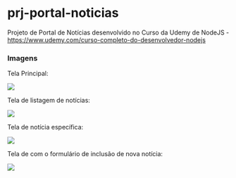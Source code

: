 # prj-portal-noticias
Projeto de Portal de Notícias desenvolvido no Curso da Udemy de NodeJS - https://www.udemy.com/curso-completo-do-desenvolvedor-nodejs

### Imagens

Tela Principal:

![](https://i.imgur.com/ofTm5QT.png)

Tela de listagem de notícias:

![](https://i.imgur.com/qZYP8iF.png)

Tela de notícia específica:

![](https://i.imgur.com/WgrVopZ.png)

Tela de com o formulário de inclusão de nova notícia:

![](https://i.imgur.com/EKGcxJV.png)


